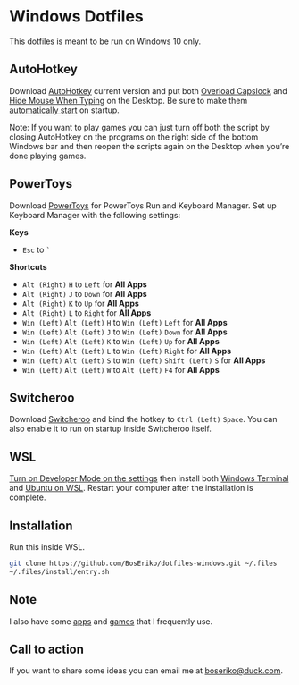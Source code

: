 # Windows Dotfiles
This dotfiles is meant to be run on Windows 10 only.

## AutoHotkey
Download [AutoHotkey](https://www.autohotkey.com/) current version and put both [Overload Capslock](ahk/overload-capslock.ahk) and [Hide Mouse When Typing](ahk/hide-mouse-when-typing.ahk) on the Desktop. Be sure to make them [automatically start](markdown/automatically-start.md) on startup.

Note: If you want to play games you can just turn off both the script by closing AutoHotkey on the programs on the right side of the bottom Windows bar and then reopen the scripts again on the Desktop when you’re done playing games.

## PowerToys
Download [PowerToys](https://apps.microsoft.com/store/detail/microsoft-powertoys/XP89DCGQ3K6VLD) for PowerToys Run and Keyboard Manager. Set up Keyboard Manager with the following settings:

**Keys**
- `Esc` to `` ` ``

**Shortcuts**
- `Alt (Right)` `H` to `Left` for **All Apps**
- `Alt (Right)` `J` to `Down` for **All Apps**
- `Alt (Right)` `K` to `Up` for **All Apps**
- `Alt (Right)` `L` to `Right` for **All Apps**
- `Win (Left)` `Alt (Left)` `H` to `Win (Left)` `Left` for **All Apps**
- `Win (Left)` `Alt (Left)` `J` to `Win (Left)` `Down` for **All Apps**
- `Win (Left)` `Alt (Left)` `K` to `Win (Left)` `Up` for **All Apps**
- `Win (Left)` `Alt (Left)` `L` to `Win (Left)` `Right` for **All Apps**
- `Win (Left)` `Alt (Left)` `S` to `Win (Left)` `Shift (Left)` `S` for **All Apps**
- `Win (Left)` `Alt (Left)` `W` to `Alt (Left)` `F4` for **All Apps**

## Switcheroo
Download [Switcheroo](https://github.com/kvakulo/Switcheroo) and bind the hotkey to `Ctrl (Left)` `Space`. You can also enable it to run on startup inside Switcheroo itself.

## WSL
[Turn on Developer Mode on the settings](markdown/enable-developer-mode.md) then install both [Windows Terminal](https://apps.microsoft.com/store/detail/windows-terminal/9N0DX20HK701) and [Ubuntu on WSL](https://ubuntu.com/tutorials/install-ubuntu-on-wsl2-on-windows-10#1-overview). Restart your computer after the installation is complete.

## Installation
Run this inside WSL.
``` sh
git clone https://github.com/BosEriko/dotfiles-windows.git ~/.files
~/.files/install/entry.sh
```

## Note
I also have some [apps](markdown/apps.md) and [games](markdown/games.md) that I frequently use.

## Call to action
If you want to share some ideas you can email me at boseriko@duck.com.
